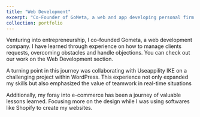 ```yaml
---
title: "Web Development"
excerpt: "Co-Founder of GoMeta, a web and app developing personal firm.<br/><img src='/images/gometa.png' width:'500'>"
collection: portfolio
---
```


Venturing into entrepreneurship, I co-founded Gometa, a web development company. I have learned through experience on how to manage clients requests, overcoming obstacles and handle objections. You can check out our work on the Web Development section.


A turning point in this journey was collaborating with Useappility IKE on a challenging project within WordPress. This experience not only expanded my skills but also emphasized the value of teamwork in real-time situations


Additionally, my foray into e-commerce has been a journey of valuable lessons learned. Focusing more on the design while I was using softwares like Shopify to create my websites.
